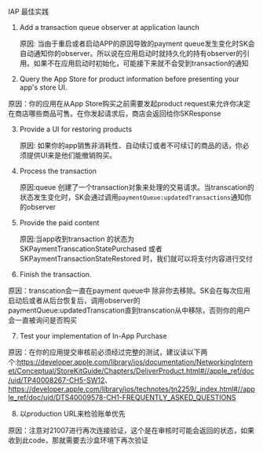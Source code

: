 IAP 最佳实践

1. Add a transaction queue observer at application launch
   
   原因: 当由于重启或者启动APP的原因导致的payment queue发生变化时SK会自动通知你的observer。所以说在应用启动时就持久化的持有observer的引用。如果不在应用启动时初始化，可能接下来就不会受到transaction的通知
2. Query the App Store for product information before presenting your app's store UI.

  原因：你的应用在从App Store购买之前需要发起product request来允许你决定在商店哪些商品可售。在你发起请求后，商店会返回给你SKResponse
  
3. Provide a UI for restoring products

	原因: 如果你的app销售非消耗性、自动续订或者不可续订的商品的话，你必须提供UI来是他们能撤销购买。
	
4. Process the transaction 

   原因:queue 创建了一个transaction对象来处理的交易请求。当transcation的状态发生变化时，SK会通过调用```paymentQueue:updatedTransactions```通知你的observer
   
5. Provide the paid content

	原因:当app收到transaction 的状态为SKPaymentTranscationStatePurchased 或者 SKPaymentTransactionStateRestored 时，我们就可以将支付内容进行交付
	
6. Finish the transaction.

  原因：transcation会一直在payment queue中	除非你去移除。SK会在每次应用启动后或者从后台恢复后，调用observer的paymentQueue:updatedTranscation直到transcation从中移除，否则你的用户会一直被询问是否购买
  
7. Test your implementation of In-App Purchase

  原因：在你的应用提交审核前必须经过完整的测试，建议读以下两个:<https://developer.apple.com/library/ios/documentation/NetworkingInternet/Conceptual/StoreKitGuide/Chapters/DeliverProduct.html#//apple_ref/doc/uid/TP40008267-CH5-SW12>、<https://developer.apple.com/library/ios/technotes/tn2259/_index.html#//apple_ref/doc/uid/DTS40009578-CH1-FREQUENTLY_ASKED_QUESTIONS>
  
8. 以production URL来检验账单优先 
  
  原因：注意对21007进行再次连接验证，这个是在审核时可能会返回的状态，如果收到此code，那就需要去沙盒环境下再次验证